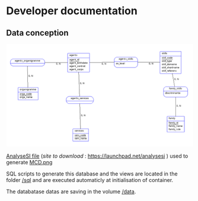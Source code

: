 # Developer documentation

## Data conception

![GPECAnalyseur data model](./MCD.png)

[AnalyseSI file](./GPECAnalyseur.asi) (*site to download* : https://launchpad.net/analysesi ) used to generate [MCD.png](./MCD.png)

SQL scripts to generate this database and the views are located in the folder [/sql](../sql/) and are executed automaticly at initialisation of container.

The databatase datas are saving in the volume [/data](../data/).

